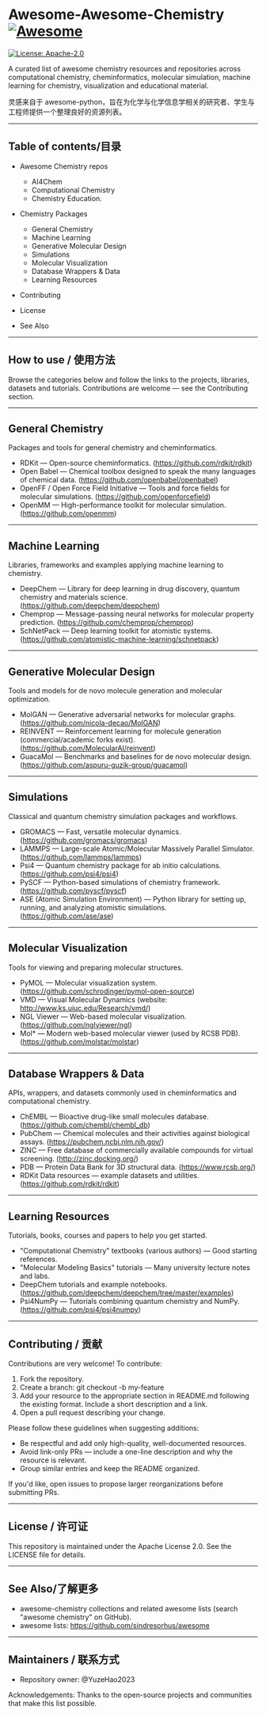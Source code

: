 # Awesome-Awesome-Chemistry [![Awesome](https://cdn.rawgit.com/sindresorhus/awesome/d7305f38d29fed78fa85652e3a63e154dd8e8829/media/badge.svg)](https://github.com/sindresorhus/awesome)
[![License: Apache-2.0](https://img.shields.io/badge/License-Apache%202.0-blue.svg)](http://www.apache.org/licenses/LICENSE-2.0)

A curated list of awesome chemistry resources and repositories across computational chemistry, cheminformatics, molecular simulation, machine learning for chemistry, visualization and educational material.

灵感来自于 awesome-python，旨在为化学与化学信息学相关的研究者、学生与工程师提供一个整理良好的资源列表。

---

## Table of contents/目录

- Awesome Chemistry repos
  - AI4Chem
  - Computational Chemistry
  - Chemistry Education.

- Chemistry Packages
  - General Chemistry
  - Machine Learning
  - Generative Molecular Design
  - Simulations
  - Molecular Visualization
  - Database Wrappers & Data
  - Learning Resources
- Contributing
- License
- See Also

---

## How to use / 使用方法

Browse the categories below and follow the links to the projects, libraries, datasets and tutorials. Contributions are welcome — see the Contributing section.

---

## General Chemistry

Packages and tools for general chemistry and cheminformatics.

- RDKit — Open-source cheminformatics. (https://github.com/rdkit/rdkit)
- Open Babel — Chemical toolbox designed to speak the many languages of chemical data. (https://github.com/openbabel/openbabel)
- OpenFF / Open Force Field Initiative — Tools and force fields for molecular simulations. (https://github.com/openforcefield)
- OpenMM — High-performance toolkit for molecular simulation. (https://github.com/openmm)

---

## Machine Learning

Libraries, frameworks and examples applying machine learning to chemistry.

- DeepChem — Library for deep learning in drug discovery, quantum chemistry and materials science. (https://github.com/deepchem/deepchem)
- Chemprop — Message-passing neural networks for molecular property prediction. (https://github.com/chemprop/chemprop)
- SchNetPack — Deep learning toolkit for atomistic systems. (https://github.com/atomistic-machine-learning/schnetpack)

---

## Generative Molecular Design

Tools and models for de novo molecule generation and molecular optimization.

- MolGAN — Generative adversarial networks for molecular graphs. (https://github.com/nicola-decao/MolGAN)
- REINVENT — Reinforcement learning for molecule generation (commercial/academic forks exist). (https://github.com/MolecularAI/reinvent)
- GuacaMol — Benchmarks and baselines for de novo molecular design. (https://github.com/aspuru-guzik-group/guacamol)

---

## Simulations

Classical and quantum chemistry simulation packages and workflows.

- GROMACS — Fast, versatile molecular dynamics. (https://github.com/gromacs/gromacs)
- LAMMPS — Large-scale Atomic/Molecular Massively Parallel Simulator. (https://github.com/lammps/lammps)
- Psi4 — Quantum chemistry package for ab initio calculations. (https://github.com/psi4/psi4)
- PySCF — Python-based simulations of chemistry framework. (https://github.com/pyscf/pyscf)
- ASE (Atomic Simulation Environment) — Python library for setting up, running, and analyzing atomistic simulations. (https://github.com/ase/ase)

---

## Molecular Visualization

Tools for viewing and preparing molecular structures.

- PyMOL — Molecular visualization system. (https://github.com/schrodinger/pymol-open-source)
- VMD — Visual Molecular Dynamics (website: http://www.ks.uiuc.edu/Research/vmd/)
- NGL Viewer — Web-based molecular visualization. (https://github.com/nglviewer/ngl)
- Mol* — Modern web-based molecular viewer (used by RCSB PDB). (https://github.com/molstar/molstar)

---

## Database Wrappers & Data

APIs, wrappers, and datasets commonly used in cheminformatics and computational chemistry.

- ChEMBL — Bioactive drug-like small molecules database. (https://github.com/chembl/chembl_db)
- PubChem — Chemical molecules and their activities against biological assays. (https://pubchem.ncbi.nlm.nih.gov/)
- ZINC — Free database of commercially available compounds for virtual screening. (http://zinc.docking.org/)
- PDB — Protein Data Bank for 3D structural data. (https://www.rcsb.org/)
- RDKit Data resources — example datasets and utilities. (https://github.com/rdkit/rdkit)

---

## Learning Resources

Tutorials, books, courses and papers to help you get started.

- "Computational Chemistry" textbooks (various authors) — Good starting references.
- "Molecular Modeling Basics" tutorials — Many university lecture notes and labs.
- DeepChem tutorials and example notebooks. (https://github.com/deepchem/deepchem/tree/master/examples)
- Psi4NumPy — Tutorials combining quantum chemistry and NumPy. (https://github.com/psi4/psi4numpy)

---

## Contributing / 贡献

Contributions are very welcome! To contribute:

1. Fork the repository.
2. Create a branch: git checkout -b my-feature
3. Add your resource to the appropriate section in README.md following the existing format. Include a short description and a link.
4. Open a pull request describing your change.

Please follow these guidelines when suggesting additions:

- Be respectful and add only high-quality, well-documented resources.
- Avoid link-only PRs — include a one-line description and why the resource is relevant.
- Group similar entries and keep the README organized.

If you'd like, open issues to propose larger reorganizations before submitting PRs.

---

## License / 许可证

This repository is maintained under the Apache License 2.0. See the LICENSE file for details.

---

## See Also/了解更多

- awesome-chemistry collections and related awesome lists (search "awesome chemistry" on GitHub).
- awesome lists: https://github.com/sindresorhus/awesome

---

## Maintainers / 联系方式

- Repository owner: @YuzeHao2023

Acknowledgements: Thanks to the open-source projects and communities that make this list possible.
